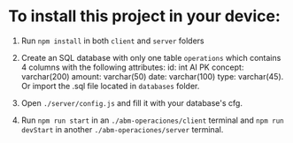 # To install this project in your device: 

1)  Run `npm install` in both `client` and `server` folders
2) Create an SQL database with only one table `operations` which contains 4 columns with the following attributes:
    id: int AI PK
    concept: varchar(200)
    amount: varchar(50)
    date: varchar(100)
    type: varchar(45).
Or import the .sql file located in `databases` folder.

3) Open `./server/config.js` and fill it with your database's cfg.
4) Run `npm run start` in an `./abm-operaciones/client` terminal and `npm run devStart` in another `./abm-operaciones/server` terminal. 

